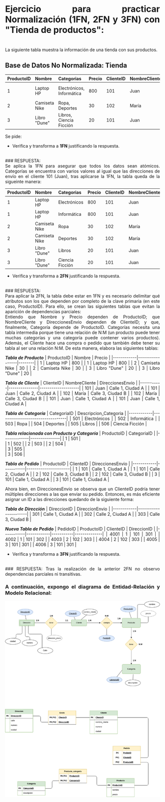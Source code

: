 <div align="justify">


# Ejercicio para practicar Normalización (1FN, 2FN y 3FN) con "Tienda de productos":

# 

La siguiente tabla muestra la información de una tienda con sus productos.

## Base de Datos No Normalizada: Tienda

| ProductoID | Nombre          | Categorias                  | Precio | ClienteID | NombreCliente | DireccionesEnvio                    |
|------------|-----------------|-----------------------------|--------|-----------|---------------|-------------------------------------|
| 1          | Laptop HP       | Electrónicos, Informática   | 800    | 101       | Juan          | Calle 1, Ciudad A / Calle 2, Ciudad A |
| 2          | Camiseta Nike    | Ropa, Deportes              | 30     | 102       | María         | Calle 3, Ciudad B                    |
| 3          | Libro "Dune"     | Libros, Ciencia Ficción     | 20     | 101       | Juan          | Calle 1, Ciudad A                     |

Se pide:

- Verifica y transforma a __1FN__ justificando la respuesta.
<br>
### RESPUESTA:
<br>
Se aplica la 1FN para asegurar que todos los datos sean atómicos. Categorías se encuentra con varios valores al igual que las direcciones de envío en el cliente 101 (Juan), tras aplicarse la 1FN, la tabla queda de la sigueinte manera:

| ProductoID | Nombre          | Categorias                  | Precio | ClienteID | NombreCliente | DireccionesEnvio     |
|------------|-----------------|-----------------------------|--------|-----------|---------------|-----------------------|
| 1          | Laptop HP       | Electrónicos                | 800    | 101       | Juan          | Calle 1, Ciudad A     |
| 1          | Laptop HP       | Informática                 | 800    | 101       | Juan          | Calle 2, Ciudad A     |
| 2          | Camiseta Nike   | Ropa                        | 30     | 102       | María         | Calle 3, Ciudad B     |
| 2          | Camiseta Nike   | Deportes                    | 30     | 102       | María         | Calle 3, Ciudad B     |
| 3          | Libro "Dune"    | Libros                      | 20     | 101       | Juan          | Calle 1, Ciudad A     |
| 3          | Libro "Dune"    | Ciencia Ficción             | 20     | 101       | Juan          | Calle 1, Ciudad A     |


- Verifica y transforma a __2FN__ justificando la respuesta.
<br>
### RESPUESTA:
<br>
Para aplicar la 2FN, la tabla debe estar en 1FN y es necesario delimitar qué atributos son los que dependen por completo de la clave primaria (en este caso, ProductoID). Para ello, se crean las siguientes tablas que evitan la aparición de dependencias parciales:
<br>
Entiendo que Nombre y Precio dependen de ProductoID; que NombreCliente y DireccionesEnvio dependen de ClienteID; y que, finalmente, Categoría depende de ProductoID. Categorías necesita una tabla intermedia porque tiene una relación de N:M (un producto puede tener muchas categorías y una categoría puede  contener varios productos). Además, el Cliente hace una compra o pedido que también debe tener su tabla al ser una relación N:M. De esta manera, elabora las siguientes tablas:

***Tabla de Producto***
| ProductoID | Nombre          | Precio |
|------------|-----------------|--------|
| 1          | Laptop HP       | 800    | 
| 1          | Laptop HP       | 800    |
| 2          | Camiseta Nike   | 30     |
| 2          | Camiseta Nike   | 30     | 
| 3          | Libro "Dune"    | 20     |
| 3          | Libro "Dune"    | 20     |

***Tabla de Cliente***
| ClienteID | NombreCliente | DireccionesEnvio  |
|-----------|---------------|--------------------|
| 101       | Juan          | Calle 1, Ciudad A |
| 101       | Juan          | Calle 2, Ciudad A |
| 102       | María         | Calle 3, Ciudad B |
| 102       | María         | Calle 3, Ciudad B |
| 101       | Juan          | Calle 1, Ciudad A |
| 101       | Juan          | Calle 1, Ciudad A |

***Tabla de Categoría***
| CategoriaID | Descripcion_Categoria  |
|------------|----------------------------------| 
| 501        | Electrónicos                |
| 502        | Informática                 | 
| 503        | Ropa                        | 
| 504        | Deportes                    | 
| 505        | Libros                      | 
| 506        | Ciencia Ficción             | 


***Tabla relacionada con Producto y Categoría***
| ProductoID  |   CategoriaID | 
|-------------|---------------| 
| 1           |      501      |    
| 1           |      502      | 
| 2           |      503      | 
| 2           |      504      |  
| 3           |      505      |  
| 3           |      506      |  

***Tabla de Pedido***
| ProductoID | ClienteID | DireccionesEnvio     |
|------------|-----------|----------------------|
| 1          | 101       | Calle 1, Ciudad A     |
| 1          | 101       | Calle 2, Ciudad A     |
| 2          | 102       | Calle 3, Ciudad B     |
| 2          | 102       | Calle 3, Ciudad B     |
| 3          | 101       | Calle 1, Ciudad A     |
| 3          | 101       | Calle 1, Ciudad A     |

Ahora bien, en DireccionesEnvio se observa que un ClienteID podría tener múltiples direcciones a las que enviar su pedido. Entonces, es más eficiente asignar un ID a las direcciones quedando de la siguiente forma:

***Tabla de Dirección***
| DireccionID | DireccionEnvio     |
|------------|----------------------|
| 301        | Calle 1, Ciudad A    |
| 302        | Calle 2, Ciudad A    |
| 303        | Calle 3, Ciudad B    |

***Nueva Tabla de Pedido***
| PedidoID  | ProductoID | ClienteID | DireccionID  |
|-----------|------------|-----------|--------------|
| 4001      |   1        | 101       |     301     |
| 4002      |   1        | 101       |     302     |
| 4003      |   2        | 102       |     303     |
| 4004      |   2        | 102       |     303     |
| 4005      |   3        | 101       |     301     |
| 4006      |   3        | 101       |     301     |

- Verifica y transforma a __3FN__ justificando la respuesta.
<br>
### RESPUESTA:
Tras la realización de la anterior 2FN no observo dependencias parciales ni transitivas.

### A continuación, expongo el diagrama de Entidad-Relación y Modelo Relacional:

  <img src="images/tarea-7-unidad-4-Normalizacion.drawio.png">


 </div>